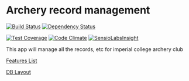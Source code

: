 Archery record management
=======

[![Build Status](https://travis-ci.org/ICAC/orbital.svg?branch=master)](https://travis-ci.org/ICAC/orbital)
[![Dependency Status](https://www.versioneye.com/user/projects/5618f636a193340f3200037d/badge.svg?style=flat)](https://www.versioneye.com/user/projects/5618f636a193340f3200037d)

[![Test Coverage](https://codeclimate.com/github/ICAC/orbital/badges/coverage.svg)](https://codeclimate.com/github/ICAC/orbital)
[![Code Climate](https://codeclimate.com/github/ICAC/orbital/badges/gpa.svg)](https://codeclimate.com/github/ICAC/orbital)
[![SensioLabsInsight](https://insight.sensiolabs.com/projects/b81e7935-0416-4887-a31d-05385aa1c7f1/mini.png)](https://insight.sensiolabs.com/projects/b81e7935-0416-4887-a31d-05385aa1c7f1)

This app will manage all the records, etc for imperial college archery club

[Features List](https://docs.google.com/document/d/1SYdeFXvhFkSVrO89gYwYxv4SR7Yko9fi2o-PIjWWkHw)

[DB Layout](https://docs.google.com/spreadsheets/d/1ZJVwgVtGbudxe12c2bmcbQpDwJRgHKISKUP4HH30N_E)
